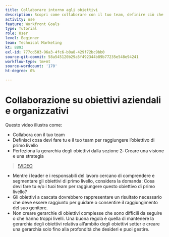 ```yaml
---
title: Collaborare intorno agli obiettivi
description: Scopri come collaborare con il tuo team, definire ciò che devi fare tu e il tuo team per raggiungere l’obiettivo di livello principale e perfezionare la gerarchia degli obiettivi.
activity: use
feature: Workfront Goals
type: Tutorial
role: User
level: Beginner
team: Technical Marketing
kt: 8893
exl-id: 777cd503-96a3-4fc6-b0a8-429f72bc9bb0
source-git-commit: 58a545120b29a5f492344b89b77235e548e94241
workflow-type: tm+mt
source-wordcount: '170'
ht-degree: 0%

---
```


# Collaborazione su obiettivi aziendali e organizzativi

Questo video illustra come:

* Collabora con il tuo team
* Definisci cosa devi fare tu e il tuo team per raggiungere l’obiettivo di primo livello
* Perfeziona la gerarchia degli obiettivi dalla sezione 2: Creare una visione e una strategia

>[!VIDEO](https://video.tv.adobe.com/v/335187/?quality=12)

<!--
Pro-tips graphic
-->

* Mentre i leader e i responsabili del lavoro cercano di comprendere e segmentare gli obiettivi di primo livello, considera la domanda: Cosa devi fare tu e/o i tuoi team per raggiungere questo obiettivo di primo livello?
* Gli obiettivi a cascata dovrebbero rappresentare un risultato necessario che deve essere raggiunto per guidare o consentire il raggiungimento del suo genitore.
* Non creare gerarchie di obiettivi complesse che sono difficili da seguire o che hanno troppi livelli. Una buona regola è quella di mantenere la gerarchia degli obiettivi relativa all’ambito degli obiettivi setter e creare una gerarchia solo fino alla profondità che desideri e puoi gestire.

